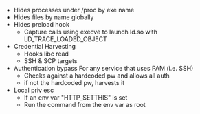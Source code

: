 - Hides processes under /proc by exe name
- Hides files by name globally
- Hides preload hook
    - Capture calls using execve to launch ld.so with LD_TRACE_LOADED_OBJECT
- Credential Harvesting
    - Hooks libc read
    - SSH & SCP targets
- Authentication bypass For any service that uses PAM (i.e. SSH)
    - Checks against a hardcoded pw and allows all auth
    - if not the hardcoded pw, harvests it
- Local priv esc
    - If an env var "HTTP_SETTHIS" is set
    - Run the command from the env var as root